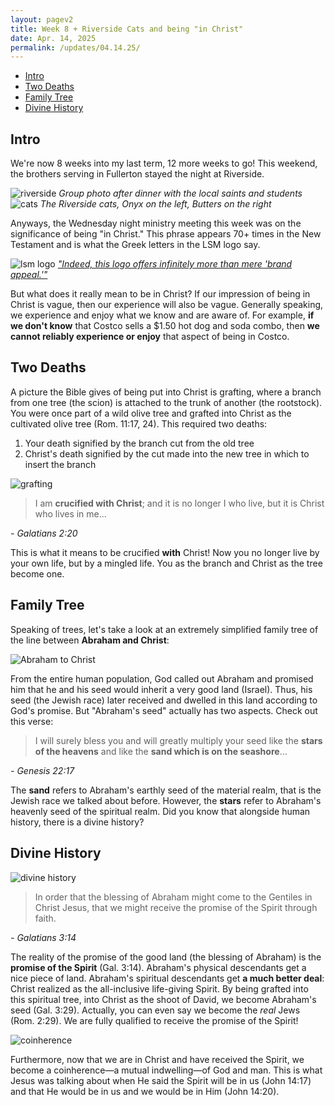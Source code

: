 ```yaml
---
layout: pagev2
title: Week 8 + Riverside Cats and being "in Christ"
date: Apr. 14, 2025
permalink: /updates/04.14.25/
---
```

- [Intro](#intro)
- [Two Deaths](#two-deaths)
- [Family Tree](#family-tree)
- [Divine History](#divine-history)

## Intro

We're now 8 weeks into my last term, 12 more weeks to go! This weekend, the brothers serving in Fullerton stayed the night at Riverside.

![riverside](../../img/04.14.25.6.webp)
*Group photo after dinner with the local saints and students*
![cats](../../img/04.14.25.7.webp)
*The Riverside cats, Onyx on the left, Butters on the right*

Anyways, the Wednesday night ministry meeting this week was on the significance of being "in Christ." This phrase appears 70+ times in the New Testament and is what the Greek letters in the LSM logo say.

![lsm logo](../../img/04.14.25.8.webp)
*["Indeed, this logo offers infinitely more than mere 'brand appeal.'"](https://newsletters.lsm.org/having-this-ministry/issues/May2021-001/about-lsm-logo.html)*

But what does it really mean to be in Christ? If our impression of being in Christ is vague, then our experience will also be vague. Generally speaking, we experience and enjoy what we know and are aware of. For example, **if we don't know** that Costco sells a $1.50 hot dog and soda combo, then **we cannot reliably experience or enjoy** that aspect of being in Costco. 

## Two Deaths

A picture the Bible gives of being put into Christ is grafting, where a branch from one tree (the scion) is attached to the trunk of another (the rootstock). You were once part of a wild olive tree and grafted into Christ as the cultivated olive tree (Rom. 11:17, 24). This required two deaths:

1. Your death signified by the branch cut from the old tree
2. Christ's death signified by the cut made into the new tree in which to insert the branch

![grafting](../../img/04.14.25.2.webp)

>I am **crucified with Christ**; and it is no longer I who live, but it is Christ who lives in me...

*\- Galatians 2:20*

This is what it means to be crucified **with** Christ! Now you no longer live by your own life, but by a mingled life. You as the branch and Christ as the tree become one.

## Family Tree

Speaking of trees, let's take a look at an extremely simplified family tree of the line between **Abraham and Christ**:

![Abraham to Christ](../../img/04.14.25.3.webp)

From the entire human population, God called out Abraham and promised him that he and his seed would inherit a very good land (Israel). Thus, his seed (the Jewish race) later received and dwelled in this land according to God's promise. But "Abraham's seed" actually has two aspects. Check out this verse:

>I will surely bless you and will greatly multiply your seed like the **stars of the heavens** and like the **sand which is on the seashore**…

*\- Genesis 22:17*

The **sand** refers to Abraham's earthly seed of the material realm, that is the Jewish race we talked about before. However, the **stars** refer to Abraham's heavenly seed of the spiritual realm. Did you know that alongside human history, there is a divine history?

## Divine History

![divine history](../../img/04.14.25.4.webp)

>In order that the blessing of Abraham might come to the Gentiles in Christ Jesus, that we might receive the promise of the Spirit through faith.

*\- Galatians 3:14*

The reality of the promise of the good land (the blessing of Abraham) is the **promise of the Spirit** (Gal. 3:14). Abraham's physical descendants get a nice piece of land. Abraham's spiritual descendants get **a much better deal**: Christ realized as the all-inclusive life-giving Spirit. By being grafted into this spiritual tree, into Christ as the shoot of David, we become Abraham's seed (Gal. 3:29). Actually, you can even say we become the *real* Jews (Rom. 2:29). We are fully qualified to receive the promise of the Spirit! 

![coinherence](../../img/04.14.25.5.webp)

Furthermore, now that we are in Christ and have received the Spirit, we become a coinherence—a mutual indwelling—of God and man. This is what Jesus was talking about when He said the Spirit will be in us (John 14:17) and that He would be in us and we would be in Him (John 14:20).